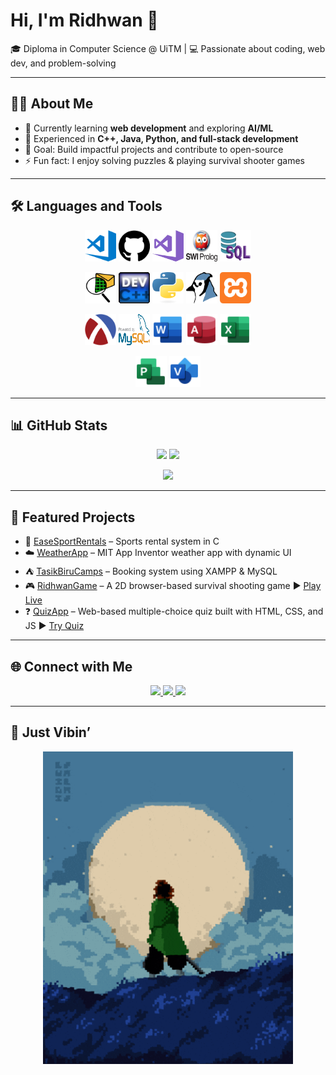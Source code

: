 # Hi, I'm Ridhwan 👋  
🎓 Diploma in Computer Science @ UiTM | 💻 Passionate about coding, web dev, and problem-solving  

---

## 👨‍💻 About Me
- 🌱 Currently learning **web development** and exploring **AI/ML**  
- 🔧 Experienced in **C++, Java, Python, and full-stack development**  
- 🎯 Goal: Build impactful projects and contribute to open-source  
- ⚡ Fun fact: I enjoy solving puzzles & playing survival shooter games  

---

## 🛠️ Languages and Tools  

<p align="center">
  <img src="assets/vscode.png" alt="VS Code" width="50" height="50">
  <img src="assets/github.svg" alt="GitHub" width="50" height="50">
  <img src="assets/VS2017.png" alt="VS2017" width="50" height="50">
  <img src="assets/Prolog.png" alt="Prolog" width="50" height="50">
  <img src="assets/sql.png" alt="Sql" width="50" height="50">
</p>

<p align="center">
  <img src="assets/Ciscologo.png" alt="Cisco" width="50" height="50">
  <img src="assets/C++_logo.png" alt="C++" width="50" height="50">
  <img src="assets/python_logo.png" alt="Python" width="50" height="50">
  <img src="assets/bluej_logo.png" alt="BlueJ" width="50" height="50">
  <img src="assets/xampp.png" alt="Xampp" width="50" height="50">
</p>

<p align="center">
  <img src="assets/racket.png" alt="Racket" width="50" height="50">
  <img src="assets/logoSql.png" alt="MySql" width="50" height="50">
  <img src="assets/wordlogo.png" alt="Word" width="50" height="50">
  <img src="assets/Accesslogo.png" alt="Access" width="50" height="50">
  <img src="assets/Excellogo.png" alt="Excel" width="50" height="50">
</p>

<p align="center">
  <img src="assets/Projectlogo.png" alt="Project" width="50" height="50">
  <img src="assets/Visiologo.png" alt="Visio" width="50" height="50">
</p>

---

## 📊 GitHub Stats  

<p align="center">
  <img src="https://github-readme-stats.vercel.app/api?username=ridhwanhazian&show_icons=true&theme=tokyonight" height="150"/>
  <img src="https://github-readme-stats.vercel.app/api/top-langs/?username=ridhwanhazian&layout=compact&theme=tokyonight" height="150"/>
</p>

<p align="center">
  <img src="https://github-readme-streak-stats.herokuapp.com?user=ridhwanhazian&theme=tokyonight" height="150"/>
</p>

---

## 🚀 Featured Projects  

- 🎾 [EaseSportRentals](https://github.com/RidhwanHazian/EaseSportRentals) – Sports rental system in C  
- ☁️ [WeatherApp](https://github.com/RidhwanHazian/WeatherApp) – MIT App Inventor weather app with dynamic UI  
- ⛺ [TasikBiruCamps](https://github.com/RidhwanHazian/camp) – Booking system using XAMPP & MySQL  
- 🎮 [RidhwanGame](https://github.com/RidhwanHazian/RidhwanGame) – A 2D browser-based survival shooting game    ▶ [Play Live](https://ridhwanhazian.github.io/RidhwanGame/)  
- ❓ [QuizApp](https://github.com/RidhwanHazian/QuizApp) – Web-based multiple-choice quiz built with HTML, CSS, and JS    ▶ [Try Quiz](https://ridhwanhazian.github.io/QuizApp/)  


---

## 🌐 Connect with Me  

<p align="center">
  <a href="https://www.linkedin.com/in/muhammad-ridhwan-bin-hazian-60035a293" target="_blank" rel="noopener noreferrer">
    <img src="https://img.shields.io/badge/LinkedIn-0077B5?style=for-the-badge&logo=linkedin&logoColor=white"/>
  </a>
  <a href="mailto:mridhwan950@email.com?subject=Hello%20Ridhwan!&body=I%20just%20saw%20your%20GitHub%20profile%20and...">
    <img src="https://img.shields.io/badge/Gmail-D14836?style=for-the-badge&logo=gmail&logoColor=white"/>
  </a>
  <a href="https://ridhwanhazian.github.io/web-portfolio-Ridhwan/" target="_blank">
    <img src="https://img.shields.io/badge/Portfolio-000000?style=for-the-badge&logo=vercel&logoColor=white"/>
  </a>
</p>

---

## 🎵 Just Vibin’  

<p align="center">
  <img src="assets/KNYA.gif" width="400" alt="Lo-fi anime studying" />
</p>
